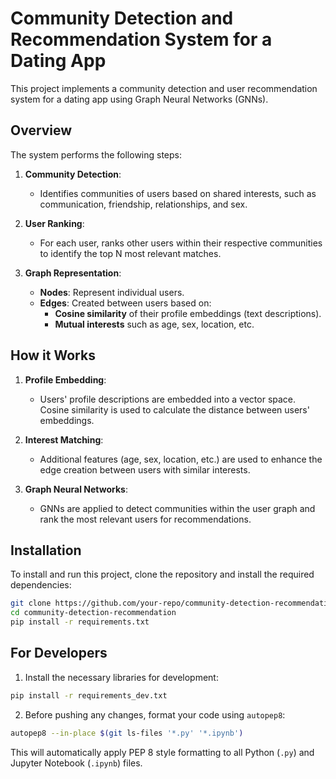# Community Detection and Recommendation System for a Dating App

This project implements a community detection and user recommendation system for a dating app using Graph Neural Networks (GNNs).

## Overview

The system performs the following steps:

1. **Community Detection**: 
   - Identifies communities of users based on shared interests, such as communication, friendship, relationships, and sex.

2. **User Ranking**: 
   - For each user, ranks other users within their respective communities to identify the top N most relevant matches.

3. **Graph Representation**:
   - **Nodes**: Represent individual users.
   - **Edges**: Created between users based on:
     - **Cosine similarity** of their profile embeddings (text descriptions).
     - **Mutual interests** such as age, sex, location, etc.

## How it Works

1. **Profile Embedding**: 
   - Users' profile descriptions are embedded into a vector space. Cosine similarity is used to calculate the distance between users' embeddings.

2. **Interest Matching**: 
   - Additional features (age, sex, location, etc.) are used to enhance the edge creation between users with similar interests.

3. **Graph Neural Networks**:
   - GNNs are applied to detect communities within the user graph and rank the most relevant users for recommendations.

## Installation

To install and run this project, clone the repository and install the required dependencies:

```bash
git clone https://github.com/your-repo/community-detection-recommendation.git
cd community-detection-recommendation
pip install -r requirements.txt
```

## For Developers

1. Install the necessary libraries for development:

```bash
pip install -r requirements_dev.txt
```

2. Before pushing any changes, format your code using ```autopep8```:

```bash
autopep8 --in-place $(git ls-files '*.py' '*.ipynb')
```

This will automatically apply PEP 8 style formatting to all Python (```.py```) and Jupyter Notebook (```.ipynb```) files.